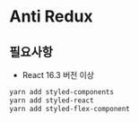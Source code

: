 # Anti Redux

## 필요사항

- React 16.3 버전 이상

```bash
yarn add styled-components
yarn add styled-react
yarn add styled-flex-component
```
